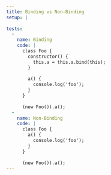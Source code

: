 ```yaml
---
title: Binding vs Non-Binding
setup: |
  
tests:
  -
    name: Binding
    code: |
      class Foo {
        constructor() {
          this.a = this.a.bind(this);
        }
      
        a() {
          console.log('foo');
        }
      }
      
      (new Foo()).a();
  -
    name: Non-Binding
    code: |
      class Foo {
        a() {
          console.log('foo');
        }
      }
      
      (new Foo()).a();
---
```


